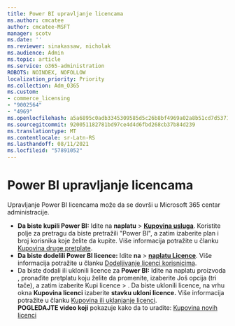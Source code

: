 ```yaml
---
title: Power BI upravljanje licencama
ms.author: cmcatee
author: cmcatee-MSFT
manager: scotv
ms.date: ''
ms.reviewer: sinakassaw, nicholak
ms.audience: Admin
ms.topic: article
ms.service: o365-administration
ROBOTS: NOINDEX, NOFOLLOW
localization_priority: Priority
ms.collection: Adm_O365
ms.custom:
- commerce_licensing
- "9002564"
- "4969"
ms.openlocfilehash: a5a6895c0adb3345309585d5c26b8bf4969a02a8b51cd7d537105f81c3d9ea4f
ms.sourcegitcommit: 920051182781bd97ce4d4d6fbd268cb37b84d239
ms.translationtype: MT
ms.contentlocale: sr-Latn-RS
ms.lasthandoff: 08/11/2021
ms.locfileid: "57891052"
---
```

# <a name="power-bi-license-management"></a>Power BI upravljanje licencama

Upravljanje Power BI licencama može da se dovrši u Microsoft 365 centar administracije.

- **Da biste kupili Power BI:** Idite na **naplatu** \> **[Kupovina usluga](https://go.microsoft.com/fwlink/p/?linkid=868433)**. Koristite polje za pretragu da biste pretražili "Power BI", a zatim izaberite plan i broj korisnika koje želite da kupite. Više informacija potražite u članku [Kupovina druge pretplate](https://docs.microsoft.com/microsoft-365/commerce/try-or-buy-microsoft-365#buy-a-different-subscription).
- **Da biste dodelili Power BI licence:** Idite **na**  >  **[naplatu Licence](https://go.microsoft.com/fwlink/p/?linkid=842264)**. Više informacija potražite u članku [Dodeljivanje licenci korisnicima](https://docs.microsoft.com/microsoft-365/admin/manage/assign-licenses-to-users).
- Da biste dodali ili uklonili licence za **Power BI:** Idite na naplatu proizvoda , pronađite pretplatu koju želite da promenite, izaberite Još opcija (tri tače), a zatim izaberite Kupi licence  >  **[](https://go.microsoft.com/fwlink/p/?linkid=842054)**.   Da biste uklonili licence, na vrhu okna **Kupovina licenci** izaberite **stavku ukloni licence.** Više informacija potražite u članku [Kupovina ili uklanjanje licenci](https://docs.microsoft.com/microsoft-365/commerce/licenses/buy-licenses).\
**POGLEDAJTE video koji** pokazuje kako da to uradite: [Kupovina novih licenci](https://go.microsoft.com/fwlink/p/?linkid=2154857)
